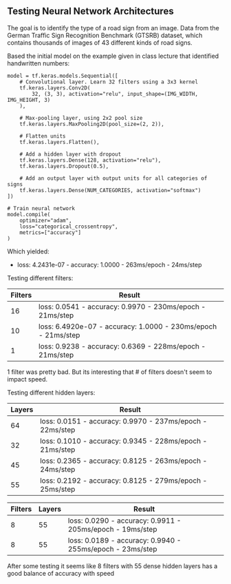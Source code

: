## Testing Neural Network Architectures  

The goal is to identify the type of a road sign from an image. Data from the German Traffic Sign Recognition Benchmark (GTSRB) dataset, which contains thousands of images of 43 different kinds of road signs.


Based the initial model on the example given in class lecture that identified handwritten numbers:
```# Create a convolutional neural network
model = tf.keras.models.Sequential([
    # Convolutional layer. Learn 32 filters using a 3x3 kernel
    tf.keras.layers.Conv2D(
        32, (3, 3), activation="relu", input_shape=(IMG_WIDTH, IMG_HEIGHT, 3)
    ),

    # Max-pooling layer, using 2x2 pool size
    tf.keras.layers.MaxPooling2D(pool_size=(2, 2)),

    # Flatten units
    tf.keras.layers.Flatten(),

    # Add a hidden layer with dropout
    tf.keras.layers.Dense(128, activation="relu"),
    tf.keras.layers.Dropout(0.5),

    # Add an output layer with output units for all categories of signs
    tf.keras.layers.Dense(NUM_CATEGORIES, activation="softmax")
])

# Train neural network
model.compile(
    optimizer="adam",
    loss="categorical_crossentropy",
    metrics=["accuracy"]
)
```
Which yielded: 
- loss: 4.2431e-07 - accuracy: 1.0000 - 263ms/epoch - 24ms/step

Testing different filters:

|Filters|Result|
|-------|------|
|16|loss: 0.0541 - accuracy: 0.9970 - 230ms/epoch - 21ms/step|
|10|loss: 6.4920e-07 - accuracy: 1.0000 - 230ms/epoch - 21ms/step|
|1|loss: 0.9238 - accuracy: 0.6369 - 228ms/epoch - 21ms/step|

1 filter was pretty bad. But its interesting that # of filters doesn't seem to impact speed.

Testing different hidden layers:

|Layers|Result|
|------|------|
|64|loss: 0.0151 - accuracy: 0.9970 - 237ms/epoch - 22ms/step|
|32|loss: 0.1010 - accuracy: 0.9345 - 228ms/epoch - 21ms/step|
|45|loss: 0.2365 - accuracy: 0.8125 - 263ms/epoch - 24ms/step|
|55|loss: 0.2192 - accuracy: 0.8125 - 279ms/epoch - 25ms/step|

|Filters|Layers|Result|
|-------|------|------|
|8|55|loss: 0.0290 - accuracy: 0.9911 - 205ms/epoch - 19ms/step|
|8|55|loss: 0.0189 - accuracy: 0.9940 - 255ms/epoch - 23ms/step|

After some testing it seems like 8 filters with 55 dense hidden layers has a good balance of accuracy with speed
